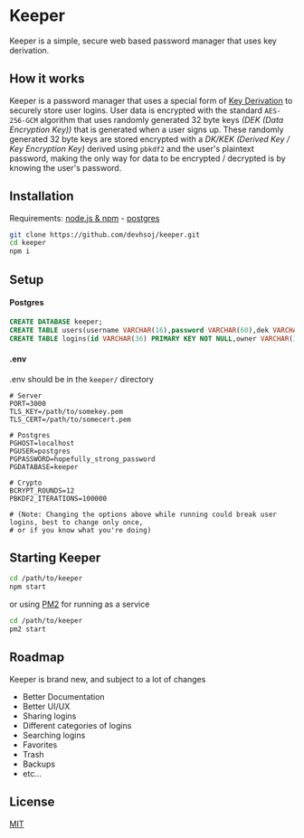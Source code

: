 # Keeper

Keeper is a simple, secure web based password manager that uses key derivation. 

## How it works

Keeper is a password manager that uses a special form of [Key Derivation](https://en.wikipedia.org/wiki/Key_derivation_function) to securely store user logins. User data is encrypted with the standard `AES-256-GCM` algorithm that uses randomly generated 32 byte keys *(DEK (Data Encryption Key))* that is generated when a user signs up. These randomly generated 32 byte keys are stored encrypted with a *DK/KEK (Derived Key / Key Encryption Key)* derived using `pbkdf2` and the user's plaintext password, making the only way for data to be encrypted / decrypted is by knowing the user's password. 

## Installation

Requirements: [node.js & npm](https://nodejs.org/en/) - [postgres](https://www.postgresql.org/download/)

```bash
git clone https://github.com/devhsoj/keeper.git
cd keeper
npm i
```

## Setup

#### Postgres
```sql
CREATE DATABASE keeper;
CREATE TABLE users(username VARCHAR(16),password VARCHAR(60),dek VARCHAR(130));
CREATE TABLE logins(id VARCHAR(36) PRIMARY KEY NOT NULL,owner VARCHAR(16),data text);
```

#### .env
.env should be in the `keeper/` directory
```env
# Server
PORT=3000
TLS_KEY=/path/to/somekey.pem
TLS_CERT=/path/to/somecert.pem

# Postgres
PGHOST=localhost
PGUSER=postgres
PGPASSWORD=hopefully_strong_password
PGDATABASE=keeper

# Crypto
BCRYPT_ROUNDS=12
PBKDF2_ITERATIONS=100000

# (Note: Changing the options above while running could break user logins, best to change only once,
# or if you know what you're doing)
```

## Starting Keeper
```bash
cd /path/to/keeper
npm start
```
or using [PM2](https://pm2.keymetrics.io/) for running as a service
```bash
cd /path/to/keeper
pm2 start
```

## Roadmap
Keeper is brand new, and subject to a lot of changes

* Better Documentation
* Better UI/UX
* Sharing logins
* Different categories of logins
* Searching logins
* Favorites
* Trash
* Backups
* etc...

## License
[MIT](https://choosealicense.com/licenses/mit/)